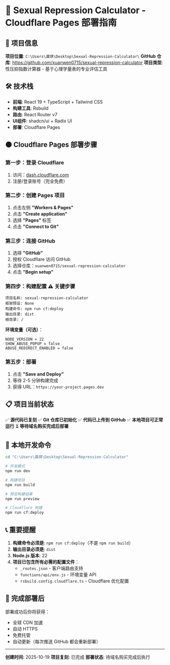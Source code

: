 # 🚀 Sexual Repression Calculator - Cloudflare Pages 部署指南

## 📂 项目信息

**项目位置**: `C:\Users\龚琪\Desktop\Sexual-Repression-Calculator\`
**GitHub 仓库**: https://github.com/xuanwen0715/sexual-repression-calculator
**项目类型**: 性压抑指数计算器 - 基于心理学量表的专业评估工具

## 🛠️ 技术栈

- **前端**: React 19 + TypeScript + Tailwind CSS
- **构建工具**: Rsbuild
- **路由**: React Router v7
- **UI组件**: shadcn/ui + Radix UI
- **部署**: Cloudflare Pages

## 🟠 Cloudflare Pages 部署步骤

### 第一步：登录 Cloudflare
1. 访问：[dash.cloudflare.com](https://dash.cloudflare.com)
2. 注册/登录账号（完全免费）

### 第二步：创建 Pages 项目
1. 点击左侧 **"Workers & Pages"**
2. 点击 **"Create application"**
3. 选择 **"Pages"** 标签
4. 点击 **"Connect to Git"**

### 第三步：连接 GitHub
1. 选择 **"GitHub"**
2. 授权 Cloudflare 访问 GitHub
3. 选择仓库：`xuanwen0715/sexual-repression-calculator`
4. 点击 **"Begin setup"**

### 第四步：构建配置 ⚠️ 关键步骤

```
项目名称: sexual-repression-calculator
框架预设: None
构建命令: npm run cf:deploy
输出目录: dist
根目录: /
```

**环境变量（可选）**：
```
NODE_VERSION = 22
SHOW_ABUSE_POPUP = false
ABUSE_REDIRECT_ENABLED = false
```

### 第五步：部署
1. 点击 **"Save and Deploy"**
2. 等待 2-5 分钟构建完成
3. 获得 URL：`https://your-project.pages.dev`

## 📋 项目当前状态

✅ **源代码已复刻**
✅ **Git 仓库已初始化**
✅ **代码已上传到 GitHub**
✅ **本地项目可正常运行**
⏳ **等待域名购买完成后部署**

## 🔧 本地开发命令

```bash
cd "C:\Users\龚琪\Desktop\Sexual-Repression-Calculator"

# 开发模式
npm run dev

# 构建项目
npm run build

# 预览构建结果
npm run preview

# Cloudflare 构建
npm run cf:deploy
```

## 📞 重要提醒

1. **构建命令必须是**: `npm run cf:deploy`（不是 `npm run build`）
2. **输出目录必须是**: `dist`
3. **Node.js 版本**: 22
4. **项目已包含所有必需的配置文件**：
   - `_routes.json` - 客户端路由支持
   - `functions/api/env.js` - 环境变量 API
   - `rsbuild.config.cloudflare.ts` - Cloudflare 优化配置

## 🎯 完成部署后

部署成功后你将获得：
- 全球 CDN 加速
- 自动 HTTPS
- 免费托管
- 自动更新（每次推送 GitHub 都会重新部署）

---

**创建时间**: 2025-10-19
**项目复刻**: 已完成
**部署状态**: 待域名购买完成后执行